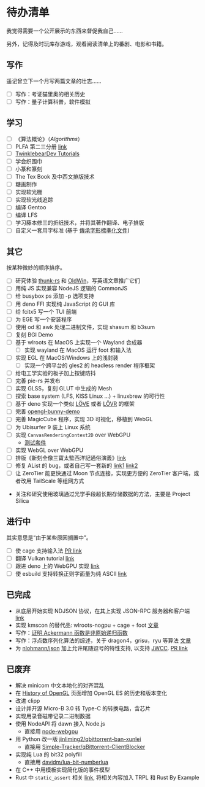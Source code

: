# 待办清单

我觉得需要一个公开展示的东西来督促我自己……

另外，记得及时玩库存游戏，观看阅读清单上的番剧、电影和书籍。

## 写作

遥记曾立下一个月写两篇文章的壮志……

- [ ] 写作：考证猫里奥的相关历史
- [ ] 写作：量子计算科普，软件模拟

## 学习

- [ ] 《算法概论》（*Algorithms*）
- [ ] PLFA 第二三分册 [link](https://agda-zh.github.io/PLFA-zh/)
- [ ] [TwinklebearDev Tutorials](https://github.com/Twinklebear/TwinklebearDev-Lessons)
- [ ] 学会织围巾
- [ ] 小篆和篆刻
- [ ] The Tex Book 及中西文排版技术
- [ ] 糖画制作
- [ ] 实现软光栅
- [ ] 实现软光线追踪
- [ ] 编译 Gentoo
- [ ] 编译 LFS
- [ ] 学习藤本修三的折纸技术，并将其著作翻译、电子排版
- [ ] 自定义一套用字标准 (基于 [傳承字形標準化文件](https://github.com/ichitenfont/inheritedglyphs))

## 其它

按某种微妙的顺序排序。

- [ ] 研究体验 [thunk-rs](https://github.com/sdleffler/thunk-rs) 和 [OldWin](https://github.com/honsunrise/oldwin)，写英语文章推广它们
- [ ] 用纯 JS 实现兼容 NodeJS 逻辑的 CommonJS
- [ ] 给 busybox ps 添加 -p 选项支持
- [ ] 用 deno FFI 实现纯 JavaScript 的 GUI 库
- [ ] 给 fcitx5 写一个 TUI 前端
- [ ] 为 EGE 写一个安装程序
- [ ] 使用 od 和 awk 处理二进制文件，实现 shasum 和 b3sum
- [ ] 复刻 BGI Demo
- [ ] 基于 wlroots 在 MacOS 上实现一个 Wayland 合成器
  - [ ] 实现 wayland 在 MacOS 运行 foot 和输入法
- [ ] 实现 EGL 在 MacOS/Windows 上的浅封装
  - [ ] 实现一个跨平台的 gles2 的 headless render 程序框架
- [ ] 给电工学实验的板子加上按键防抖
- [ ] 完善 pie-rs 并发布
- [ ] 实现 GLSS，复刻 GLUT 中生成的 Mesh
- [ ] 探索 base system (LFS, KISS Linux ...) + linuxbrew 的可行性
- [ ] 基于 deno 实现一个类似 [LÖVE](https://love2d.org/) 或者 [LÖVR](https://lovr.org/) 的框架
- [ ] 完善 [opengl-bunny-demo](https://github.com/chirsz-ever/opengl-bunny-demo)
- [ ] 完善 MagicCube 程序，实现 3D 可视化，移植到 WebGL
- [ ] 为 Ubisurfer 9 装上 Linux 系统
- [ ] 实现 `CanvasRenderingContext2D` over WebGPU
  - [测试套件](https://github.com/web-platform-tests/wpt/tree/5b450a27820a2e8aac21be2a9255659ef578cd5a/html/canvas)
- [ ] 实现 WebGL over WebGPU
- [ ] 排版《新刻全像三寶太監西洋記通俗演義》[link](https://www.shidianguji.com/zh/book/HY1542/)
- [ ] 修复 AList 的 bug，或者自己写一套新的 [link1](https://github.com/AlistGo/alist/issues/7011) [link2](https://github.com/AlistGo/alist/issues/7012)
- [ ] 让 ZeroTier 能更快通过 Moon 节点连接，实现更方便的 ZeroTier 客户端，或者改用 TailScale 等组网方式
- 关注和研究使用玻璃通过光学手段超长期存储数据的方法，主要是 Project Silica

## 进行中

其实意思是“由于某些原因搁置中”。

- [ ] 使 cage 支持输入法 [PR link](https://github.com/cage-kiosk/cage/pull/417)
- [ ] 翻译 Vulkan tutorial [link](https://github.com/Overv/VulkanTutorial/issues/336)
- [ ] 跟进 deno 上的 WebGPU 实现 [link](https://github.com/denoland/deno/issues/23563)
- [ ] 使 esbuild 支持转换正则字面量为纯 ASCII [link](https://github.com/evanw/esbuild/pull/4205)

## 已完成

- 从底层开始实现 NDJSON 协议，在其上实现 JSON-RPC 服务器和客户端 [link](https://github.com/chirsz-ever/jsonrpc-demo-rs)
- 实现 kmscon 的替代品: wlroots-nogpu + cage + foot [文章](https://zhuanlan.zhihu.com/p/21276024278)
- 写作：[证明 Ackermann 函数是非原始递归函数](https://zhuanlan.zhihu.com/p/21484585633)
- 写作：浮点数序列化算法的综述，关于 dragon4，grisu，ryu 等算法 [文章](https://zhuanlan.zhihu.com/p/413271089)
- 为 [nlohmann/json](https://github.com/nlohmann/json) 加上允许尾随逗号的特性支持, 以支持 [JWCC](https://nigeltao.github.io/blog/2021/json-with-commas-comments.html). [PR link](https://github.com/nlohmann/json/pull/4609)

## 已废弃

- 解决 minicom 中文本地化的对齐混乱
- 在 [History of OpenGL](https://www.khronos.org/opengl/wiki/History_of_OpenGL) 页面增加 OpenGL ES 的历史和版本变化
- 改进 clipp
- 设计并开源 Micro-B 3.0 转 Type-C 的转换电路，含芯片
- 实现用录音磁带记录二进制数据
- 使用 NodeAPI 将 dawn 接入 Node.js
  - 直接用 [node-webgpu](https://www.npmjs.com/package/webgpu)
- 用 Python 改一版 [jinliming2/qbittorrent-ban-xunlei](https://github.com/jinliming2/qbittorrent-ban-xunlei)
  - 直接用 [Simple-Tracker/qBittorrent-ClientBlocker](https://github.com/Simple-Tracker/qBittorrent-ClientBlocker)
- 实现纯 Lua 的 bit32 polyfill
  - 直接用 [davidm/lua-bit-numberlua](https://github.com/davidm/lua-bit-numberlua)
- 在 C++ 中用模板实现简化版的事件模型 <!-- f**k C++! -->
- Rust 中 `static_assert` 相关 [link](https://github.com/rust-lang/libs-team/issues/325), 将相关内容加入 TRPL 和 Rust By Example
